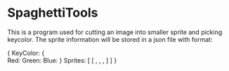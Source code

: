 # SpaghettiTools

This is a program used for cutting an image into smaller sprite and picking keycolor.
The sprite information will be stored in a json file with format:

{
  KeyColor: {<br>
    Red: <value>
    Green: <value>
    Blue: <value>
  }
  Sprites: [
    [ <x>, <y>, <width>, <height> ]
  ]
}
